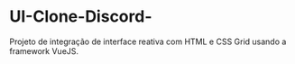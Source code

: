 # UI-Clone-Discord-
Projeto de integração de interface reativa com HTML e CSS Grid usando a framework VueJS.
